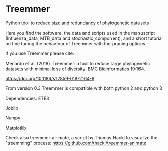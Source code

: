 # Treemmer
Python tool to reduce size and redundancy of phylogenetic datasets

Here you find the software, the data and scripts used in the manuscript (Influenza_data, MTB_data and stochastic_component), and a short tutorial on fine tuning the behaviour of Treemmer with the pruning options.

If you use Treemmer please cite:

Menardo et al. (2018). Treemmer: a tool to reduce large phylogenetic datasets with minimal loss of diversity. BMC Bioinformatics 19:164.

https://doi.org/10.1186/s12859-018-2164-8.

From version 0.3 Treemmer is compatible with both python 2 and python 3 

Dependencies:
ETE3

Joblib

Numpy

Matplotlib

Check also treemmer-animate, a script by Thomas Hackl to visualize the "treemming" process: https://github.com/thackl/treemmer-animate
